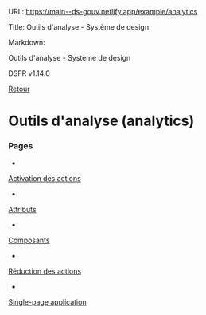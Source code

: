 URL:
https://main--ds-gouv.netlify.app/example/analytics

Title:
Outils d'analyse - Système de design

Markdown:


Outils d'analyse - Système de design


DSFR v1.14.0


[Retour](../)


# Outils d'analyse (analytics)


### Pages


-
[Activation des actions](action)


-
[Attributs](attribute)


-
[Composants](component)


-
[Réduction des actions](reduce)


-
[Single-page application](spa)